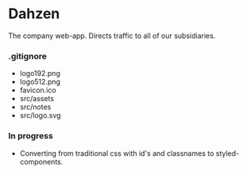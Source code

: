 # Dahzen
The company web-app. Directs traffic to all of our subsidiaries.

### .gitignore
- logo192.png
- logo512.png
- favicon.ico
- src/assets
- src/notes
- src/logo.svg

### In progress
- Converting from traditional css with id's and classnames to styled-components.
